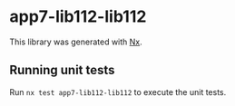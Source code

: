 # app7-lib112-lib112

This library was generated with [Nx](https://nx.dev).

## Running unit tests

Run `nx test app7-lib112-lib112` to execute the unit tests.
